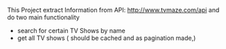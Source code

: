 This Project extract Information from API: http://www.tvmaze.com/api and do two main functionality
- search for certain TV Shows by name
- get all TV shows ( should be cached and as pagination made,)

